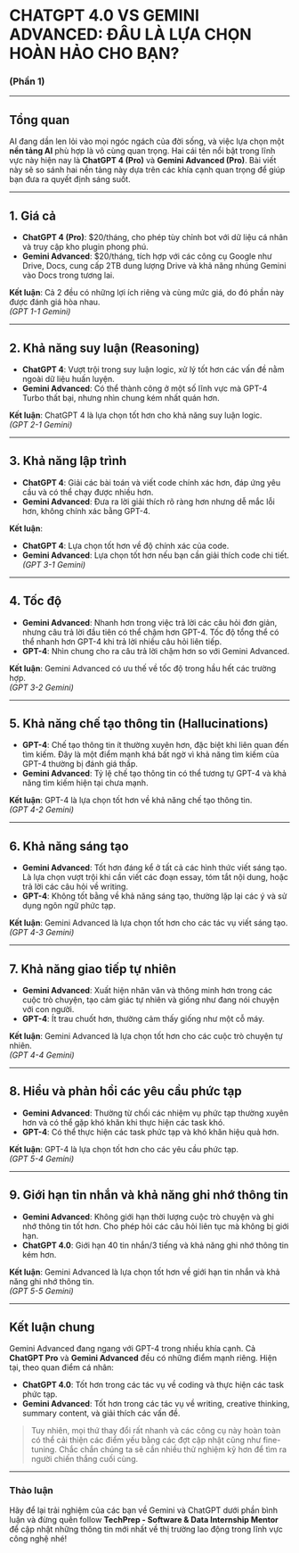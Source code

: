 # CHATGPT 4.0 VS GEMINI ADVANCED: ĐÂU LÀ LỰA CHỌN HOÀN HẢO CHO BẠN?

### (Phần 1)

---

## Tổng quan

AI đang dần len lỏi vào mọi ngóc ngách của đời sống, và việc lựa chọn một **nền tảng AI** phù hợp là vô cùng quan trọng. Hai cái tên nổi bật trong lĩnh vực này hiện nay là **ChatGPT 4 (Pro)** và **Gemini Advanced (Pro)**. Bài viết này sẽ so sánh hai nền tảng này dựa trên các khía cạnh quan trọng để giúp bạn đưa ra quyết định sáng suốt.

---

## 1. Giá cả

- **ChatGPT 4 (Pro)**: $20/tháng, cho phép tùy chỉnh bot với dữ liệu cá nhân và truy cập kho plugin phong phú.
- **Gemini Advanced**: $20/tháng, tích hợp với các công cụ Google như Drive, Docs, cung cấp 2TB dung lượng Drive và khả năng nhúng Gemini vào Docs trong tương lai.

**Kết luận**: Cả 2 đều có những lợi ích riêng và cùng mức giá, do đó phần này được đánh giá hòa nhau.  
_(GPT 1-1 Gemini)_

---

## 2. Khả năng suy luận (Reasoning)

- **ChatGPT 4**: Vượt trội trong suy luận logic, xử lý tốt hơn các vấn đề nằm ngoài dữ liệu huấn luyện.
- **Gemini Advanced**: Có thể thành công ở một số lĩnh vực mà GPT-4 Turbo thất bại, nhưng nhìn chung kém nhất quán hơn.

**Kết luận**: ChatGPT 4 là lựa chọn tốt hơn cho khả năng suy luận logic.  
_(GPT 2-1 Gemini)_

---

## 3. Khả năng lập trình

- **ChatGPT 4**: Giải các bài toán và viết code chính xác hơn, đáp ứng yêu cầu và có thể chạy được nhiều hơn.
- **Gemini Advanced**: Đưa ra lời giải thích rõ ràng hơn nhưng dễ mắc lỗi hơn, không chính xác bằng GPT-4.

**Kết luận**:

- **ChatGPT 4**: Lựa chọn tốt hơn về độ chính xác của code.
- **Gemini Advanced**: Lựa chọn tốt hơn nếu bạn cần giải thích code chi tiết.  
  _(GPT 3-1 Gemini)_

---

## 4. Tốc độ

- **Gemini Advanced**: Nhanh hơn trong việc trả lời các câu hỏi đơn giản, nhưng câu trả lời đầu tiên có thể chậm hơn GPT-4. Tốc độ tổng thể có thể nhanh hơn GPT-4 khi trả lời nhiều câu hỏi liên tiếp.
- **GPT-4**: Nhìn chung cho ra câu trả lời chậm hơn so với Gemini Advanced.

**Kết luận**: Gemini Advanced có ưu thế về tốc độ trong hầu hết các trường hợp.  
_(GPT 3-2 Gemini)_

---

## 5. Khả năng chế tạo thông tin (Hallucinations)

- **GPT-4**: Chế tạo thông tin ít thường xuyên hơn, đặc biệt khi liên quan đến tìm kiếm. Đây là một điểm mạnh khá bất ngờ vì khả năng tìm kiếm của GPT-4 thường bị đánh giá thấp.
- **Gemini Advanced**: Tỷ lệ chế tạo thông tin có thể tương tự GPT-4 và khả năng tìm kiếm hiện tại chưa mạnh.

**Kết luận**: GPT-4 là lựa chọn tốt hơn về khả năng chế tạo thông tin.  
_(GPT 4-2 Gemini)_

---

## 6. Khả năng sáng tạo

- **Gemini Advanced**: Tốt hơn đáng kể ở tất cả các hình thức viết sáng tạo. Là lựa chọn vượt trội khi cần viết các đoạn essay, tóm tắt nội dung, hoặc trả lời các câu hỏi về writing.
- **GPT-4**: Không tốt bằng về khả năng sáng tạo, thường lặp lại các ý và sử dụng ngôn ngữ phức tạp.

**Kết luận**: Gemini Advanced là lựa chọn tốt hơn cho các tác vụ viết sáng tạo.  
_(GPT 4-3 Gemini)_

---

## 7. Khả năng giao tiếp tự nhiên

- **Gemini Advanced**: Xuất hiện nhân văn và thông minh hơn trong các cuộc trò chuyện, tạo cảm giác tự nhiên và giống như đang nói chuyện với con người.
- **GPT-4**: Ít trau chuốt hơn, thường cảm thấy giống như một cỗ máy.

**Kết luận**: Gemini Advanced là lựa chọn tốt hơn cho các cuộc trò chuyện tự nhiên.  
_(GPT 4-4 Gemini)_

---

## 8. Hiểu và phản hồi các yêu cầu phức tạp

- **Gemini Advanced**: Thường từ chối các nhiệm vụ phức tạp thường xuyên hơn và có thể gặp khó khăn khi thực hiện các task khó.
- **GPT-4**: Có thể thực hiện các task phức tạp và khó khăn hiệu quả hơn.

**Kết luận**: GPT-4 là lựa chọn tốt hơn cho các yêu cầu phức tạp.  
_(GPT 5-4 Gemini)_

---

## 9. Giới hạn tin nhắn và khả năng ghi nhớ thông tin

- **Gemini Advanced**: Không giới hạn thời lượng cuộc trò chuyện và ghi nhớ thông tin tốt hơn. Cho phép hỏi các câu hỏi liên tục mà không bị giới hạn.
- **ChatGPT 4.0**: Giới hạn 40 tin nhắn/3 tiếng và khả năng ghi nhớ thông tin kém hơn.

**Kết luận**: Gemini Advanced là lựa chọn tốt hơn về giới hạn tin nhắn và khả năng ghi nhớ thông tin.  
_(GPT 5-5 Gemini)_

---

## Kết luận chung

Gemini Advanced đang ngang với GPT-4 trong nhiều khía cạnh. Cả **ChatGPT Pro** và **Gemini Advanced** đều có những điểm mạnh riêng. Hiện tại, theo quan điểm cá nhân:

- **ChatGPT 4.0**: Tốt hơn trong các tác vụ về coding và thực hiện các task phức tạp.
- **Gemini Advanced**: Tốt hơn trong các tác vụ về writing, creative thinking, summary content, và giải thích các vấn đề.

> Tuy nhiên, mọi thứ thay đổi rất nhanh và các công cụ này hoàn toàn có thể cải thiện các điểm yếu bằng các đợt cập nhật cũng như fine-tuning. Chắc chắn chúng ta sẽ cần nhiều thử nghiệm kỹ hơn để tìm ra người chiến thắng cuối cùng.

---

### Thảo luận

Hãy để lại trải nghiệm của các bạn về Gemini và ChatGPT dưới phần bình luận và đừng quên follow **TechPrep - Software & Data Internship Mentor** để cập nhật những thông tin mới nhất về thị trường lao động trong lĩnh vực công nghệ nhé!
